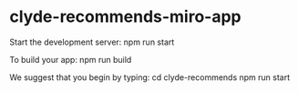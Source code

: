 # clyde-recommends-miro-app

Start the development server:
   npm run start

To build your app:
   npm run build

We suggest that you begin by typing:
    cd clyde-recommends
    npm run start